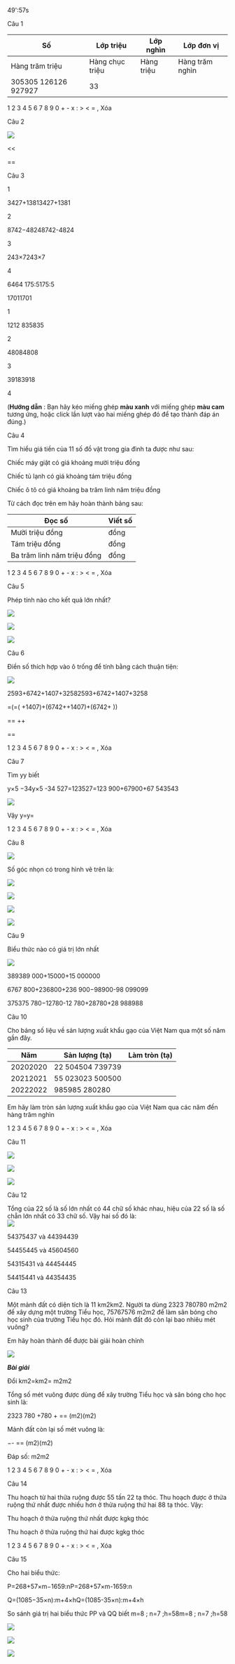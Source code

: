 49':57s

Câu 1

Số |  Lớp triệu |  Lớp nghìn |  Lớp đơn vị  
---|---|---|---  
Hàng trăm triệu |  Hàng chục triệu |  Hàng triệu |  Hàng trăm nghìn |  Hàng chục nghìn |  Hàng nghìn |  Hàng trăm |  Hàng chục |  Hàng đơn vị  
305305 126126 927927 |  33 |  |  |  11 |  |  |  |  |   
  
 

1 2 3 4 5 6 7 8 9 0 + - x : > < = , Xóa

Câu 2

![](https://onthi123.vn/public/uploads/1_642.png)

>>

<<

==

Câu 3

1

3427+13813427+1381

2

8742−48248742-4824

3

243×7243×7

4

6464 175:5175:5

17011701

1

1212 835835

2

48084808

3

39183918

4

(**Hướng dẫn** : Bạn hãy kéo miếng ghép **màu xanh** với miếng ghép **màu cam** tương ứng, hoặc click lần lượt vào hai miếng ghép đó để tạo thành đáp án đúng.)

Câu 4

Tìm hiểu giá tiền của 11 số đồ vật trong gia đình ta được như sau:

Chiếc máy giặt có giá khoảng mười triệu đồng

Chiếc tủ lạnh có giá khoảng tám triệu đồng

Chiếc ô tô có giá khoảng ba trăm linh năm triệu đồng

Từ cách đọc trên em hãy hoàn thành bảng sau:

Đọc số |  Viết số  
---|---  
Mười triệu đồng |  đồng  
Tám triệu đồng |  đồng  
Ba trăm linh năm triệu đồng |  đồng  
  
1 2 3 4 5 6 7 8 9 0 + - x : > < = , Xóa

Câu 5

Phép tính nào cho kết quả lớn nhất?

![](https://onthi123.vn/public/uploads/5-1_2.png)

![](https://onthi123.vn/public/uploads/5-2.png)

![](https://onthi123.vn/public/uploads/5-3.png)

Câu 6

Điền số thích hợp vào ô trống để tính bằng cách thuận tiện:

![](https://onthi123.vn/public/uploads/6_432.png)

2593+6742+1407+32582593+6742+1407+3258

=(=( +1407)+(6742++1407)+(6742+ ))

== ++  

==  

1 2 3 4 5 6 7 8 9 0 + - x : > < = , Xóa

Câu 7

Tìm yy biết

y×5 −34y×5 -34 527=123527=123 900+67900+67 543543

![](https://onthi123.vn/public/uploads/7_431.png)

Vậy y=y=  

1 2 3 4 5 6 7 8 9 0 + - x : > < = , Xóa

Câu 8

![](https://onthi123.vn/public/uploads/8_429.png)

Số góc nhọn có trong hình vẽ trên là:

![](https://onthi123.vn/public/uploads/8-1.png)

![](https://onthi123.vn/public/uploads/8-2.png)

![](https://onthi123.vn/public/uploads/8-3.png)

![](https://onthi123.vn/public/uploads/8-4.png)

Câu 9

Biểu thức nào có giá trị lớn nhất

![](https://onthi123.vn/public/uploads/screenshot-2023-06-11-033923.png)

389389 000+15000+15 000000

6767 800+236800+236 900−98900-98 099099

375375 780−12780-12 780+28780+28 988988

Câu 10

Cho bảng số liệu về sản lượng xuất khẩu gạo của Việt Nam qua một số năm gần đây.

Năm |  Sản lượng (tạ) |  Làm tròn (tạ)  
---|---|---  
20202020 |  22 504504 739739 |   
20212021 |  55 023023 500500 |   
20222022 |  985985 280280 |   
  
Em hãy làm tròn sản lượng xuất khẩu gạo của Việt Nam qua các năm đến hàng trăm nghìn

1 2 3 4 5 6 7 8 9 0 + - x : > < = , Xóa

Câu 11

![](https://onthi123.vn/public/uploads/11-1.png)

![](https://onthi123.vn/public/uploads/11-2.png)

![](https://onthi123.vn/public/uploads/11-3_2.png)

Câu 12

Tổng của 22 số là số lớn nhất có 44 chữ số khác nhau, hiệu của 22 số là số chẵn lớn nhất có 33 chữ số. Vậy hai số đó là:  
![](https://onthi123.vn/public/uploads/12_144.png)  


54375437 và 44394439 

54455445 và 45604560

54315431 và 44454445

54415441 và 44354435

Câu 13

Một mảnh đất có diện tích là 11 km2km2. Người ta dùng 2323 780780 m2m2 để xây dựng một trường Tiểu học, 75767576 m2m2 để làm sân bóng cho học sinh của trường Tiểu học đó. Hỏi mảnh đất đó còn lại bao nhiêu mét vuông?

Em hãy hoàn thành để được bài giải hoàn chỉnh

![](https://onthi123.vn/public/uploads/13_131.png)

**_Bài giải_**

Đổi  km2=km2=  m2m2

Tổng số mét vuông được dùng để xây trường Tiểu học và sân bóng cho học sinh là:

2323 780 +780 + ==  (m2)(m2)

Mảnh đất còn lại số mét vuông là:

−-   == (m2)(m2)

Đáp số:  m2m2

1 2 3 4 5 6 7 8 9 0 + - x : > < = , Xóa

Câu 14

Thu hoạch từ hai thửa ruộng được 55 tấn 22 tạ thóc. Thu hoạch được ở thửa ruộng thứ nhất được nhiều hơn ở thửa ruộng thứ hai 88 tạ thóc. Vậy: 

 

Thu hoạch ở thửa ruộng thứ nhất được  kgkg thóc

Thu hoạch ở thửa ruộng thứ hai được  kgkg thóc

1 2 3 4 5 6 7 8 9 0 + - x : > < = , Xóa

Câu 15

Cho hai biểu thức:

P=268+57×m−1659:nP=268+57×m-1659:n

Q=(1085−35×n):m+4×hQ=(1085-35×n):m+4×h

So sánh giá trị hai biểu thức PP và QQ biết m=8 ; n=7 ;h=58m=8 ; n=7 ;h=58

![](https://onthi123.vn/public/uploads/14_121.png)

![](https://onthi123.vn/public/uploads/15_119.png)

![](https://onthi123.vn/public/uploads/16_95.png)
